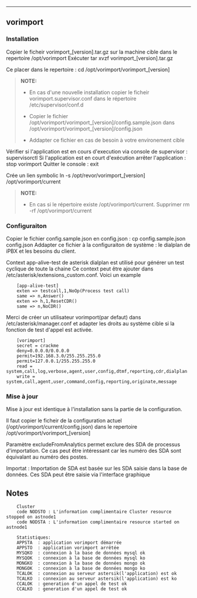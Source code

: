 ----------
vorimport 
----------

 
### Installation 
Copier le ficheir vorimport_[version].tar.gz sur la machine cible dans le repertoire /opt/vorimport
Exécuter tar xvzf vorimport_[version].tar.gz

Ce placer dans le repertoire : cd /opt/vorimport/vorimport_[version]

> **NOTE:**
>
> - En cas d'une nouvelle installation copier le ficheir vorimport.supervisor.conf dans le répertoire /etc/supervisor/conf.d
>
> - Copier le fichier /opt/vorimport/vorimport_[version]/config.sample.json dans /opt/vorimport/vorimport_[version]/config.json
> - Addapter ce fichier en cas de besoin à votre environement cible


Vérifier si l'application est en cours d'execution via console de supervisor : supervisorctl
Si l'application est en court d'exécution arrêter l'application : stop vorimport
Quitter le console : exit

Crée un lien symbolic ln -s /opt/revor/vorimport_[version] /opt/vorimport/current 
> **NOTE:**
>
> - En cas si le répertoire existe /opt/vorimport/current. Supprimer rm -rf /opt/vorimport/current

### Configuraiton
Copier le fichier config.sample.json en config.json : cp config.sample.json config.json
Addapter ce fichier à la configuraiton de système : le dialplan de iPBX et les besoins du client.

Context app-alive-test de asterisk dialplan est utilisé pour générer un test cyclique de toute la chaine
Ce context peut être ajouter dans /etc/asterisk/extensions_custom.conf.
Voici un example
	
		[app-alive-test]
		exten => testcall,1,NoOp(Process test call)
		same => n,Answer()
		exten => h,1,ResetCDR()
		same => n,NoCDR()
		
Merci de créer un utilisateur vorimport(par defaut) dans /etc/asterisk/manager.conf et adapter les droits au système cible si
la fonction de test d'appel est activée.

		[vorimport]
		secret = crackme
		deny=0.0.0.0/0.0.0.0
		permit=192.168.3.0/255.255.255.0
		permit=127.0.0.1/255.255.255.0
		read = system,call,log,verbose,agent,user,config,dtmf,reporting,cdr,dialplan
		write = system,call,agent,user,command,config,reporting,originate,message

### Mise à jour 
Mise à jour est identique à l'installation sans la partie de la configuration.

Il faut copier le ficheir de la configuration actuel (/opt/vorimport/current/config.json) dans le repertoire /opt/vorimport/vorimport_[version] 

Paramètre excludeFromAnalytics permet exclure des SDA de processus d'importation. Ce cas peut être intéressant car les numéro des SDA sont équivalant au numéro des postes.

Importat : Importation de SDA est basée sur les SDA saisie dans la base de données. Ces SDA peut être saisie via l'interface graphique


## Notes
		Cluster
		code NODSTO : L'information complimentaire Cluster resource stopped on astnode1
		code NODSTA : L'information complimentaire resource started on astnode1

		Statistiques:
		APPSTA  : application vorimport démarrée
		APPSTO  : application vorimport arrêtée
		MYSQKO  : connexion à la base de données mysql ok
		MYSQOK  : connexion à la base de données mysql ko
		MONGKO  : connexion à la base de données mongo ok
		MONGOK  : connexion à la base de données mongo ko
		TCALOK  : connexion au serveur astersik(l'application) est ok
		TCALKO  : connexion au serveur astersik(l'application) est ko
		CCALOK  : generation d'un appel de test ok 
		CCALKO  : generation d'un appel de test ok 





